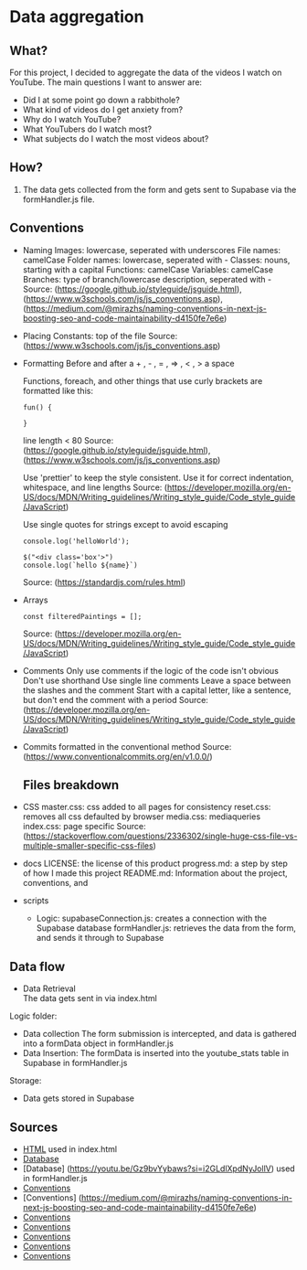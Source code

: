 # Data aggregation

## What?
For this project, I decided to aggregate the data of the videos I watch on YouTube. The main questions I want to answer are:
- Did I at some point go down a rabbithole?
- What kind of videos do I get anxiety from?
- Why do I watch YouTube?
- What YouTubers do I watch most?
- What subjects do I watch the most videos about?

## How?
1. The data gets collected from the form and gets sent to Supabase via the formHandler.js file.

## Conventions

- Naming
  Images: lowercase, seperated with underscores
  File names: camelCase
  Folder names: lowercase, seperated with -
  Classes: nouns, starting with a capital
  Functions: camelCase
  Variables: camelCase
  Branches: type of branch/lowercase description, seperated with -
  Source: (https://google.github.io/styleguide/jsguide.html), (https://www.w3schools.com/js/js_conventions.asp), (https://medium.com/@mirazhs/naming-conventions-in-next-js-boosting-seo-and-code-maintainability-d4150fe7e6e)

- Placing
  Constants: top of the file
  Source: (https://www.w3schools.com/js/js_conventions.asp)

- Formatting
  Before and after a + , - , = , => , < , > a space

  Functions, foreach, and other things that use curly brackets are formatted like this:
  ```
  fun() {

  }
  ```

  line length < 80
  Source: (https://google.github.io/styleguide/jsguide.html), (https://www.w3schools.com/js/js_conventions.asp)

  Use 'prettier' to keep the style consistent. Use it for correct indentation, whitespace, and line lengths
  Source: (https://developer.mozilla.org/en-US/docs/MDN/Writing_guidelines/Writing_style_guide/Code_style_guide/JavaScript)

  Use single quotes for strings except to avoid escaping
  ```
  console.log('helloWorld');
  ```

  ```
  $("<div class='box'>")
  console.log(`hello ${name}`)
  ```
  Source: (https://standardjs.com/rules.html)

- Arrays
  ```
  const filteredPaintings = [];
  ```
  Source: (https://developer.mozilla.org/en-US/docs/MDN/Writing_guidelines/Writing_style_guide/Code_style_guide/JavaScript)

- Comments
  Only use comments if the logic of the code isn't obvious
  Don't use shorthand
  Use single line comments
  Leave a space between the slashes and the comment
  Start with a capital letter, like a sentence, but don't end the comment with a period
  Source: (https://developer.mozilla.org/en-US/docs/MDN/Writing_guidelines/Writing_style_guide/Code_style_guide/JavaScript)

- Commits
  formatted in the conventional method 
  Source: (https://www.conventionalcommits.org/en/v1.0.0/)

  ## Files breakdown

- CSS
  master.css: css added to all pages for consistency
  reset.css: removes all css defaulted by browser
  media.css: mediaqueries
  index.css: page specific
  Source: (https://stackoverflow.com/questions/2336302/single-huge-css-file-vs-multiple-smaller-specific-css-files)

- docs
  LICENSE: the license of this product
  progress.md: a step by step of how I made this project
  README.md: Information about the project, conventions, and

- scripts
  - Logic:
      supabaseConnection.js: creates a connection with the Supabase database
      formHandler.js: retrieves the data from the form, and sends it through to Supabase

## Data flow

- Data Retrieval  
  The data gets sent in via index.html

Logic folder:
- Data collection
  The form submission is intercepted, and data is gathered into a formData object in formHandler.js
- Data Insertion:
  The formData is inserted into the youtube_stats table in Supabase in formHandler.js

Storage:
- Data gets stored in Supabase

## Sources
 
- [HTML](https://www.w3schools.com/html/html_forms.asp) used in index.html
- [Database](https://supabase.com/)
- [Database] (https://youtu.be/Gz9bvYybaws?si=i2GLdlXpdNyJollV) used in formHandler.js
- [Conventions](https://www.w3schools.com/js/js_conventions.asp)
- [Conventions] (https://medium.com/@mirazhs/naming-conventions-in-next-js-boosting-seo-and-code-maintainability-d4150fe7e6e)
- [Conventions](https://google.github.io/styleguide/jsguide.html) 
- [Conventions](https://www.conventionalcommits.org/en/v1.0.0/) 
- [Conventions](https://stackoverflow.com/questions/2336302/single-huge-css-file-vs-multiple-smaller-specific-css-files)
- [Conventions](https://developer.mozilla.org/en-US/docs/MDN/Writing_guidelines/Writing_style_guide/Code_style_guide/JavaScript)
- [Conventions](https://standardjs.com/rules.html)